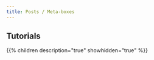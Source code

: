 ```yaml
---
title: Posts / Meta-boxes
---
```

## Tutorials

{{% children description="true" showhidden="true" %}}
